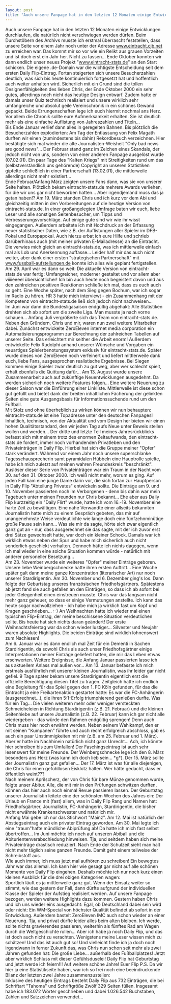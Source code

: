 ```yaml
---
layout: post
title: "Auch unsere Fanpage hat in den letzten 12 Monaten einige Entwicklungen durchlaufen, die natürlich nicht verschwiegen werden dürfen."
---
```


Auch unsere Fanpage hat in den letzten 12 Monaten einige Entwicklungen durchlaufen, die natürlich nicht verschwiegen werden dürfen. Beim Durchstöbern des Archivs musste ich erstmal überrascht feststellen, dass unsere Seite vor einem Jahr noch unter der Adresse www.eintracht.cjb.net zu erreichen war. Das kommt mir so vor wie ein Relikt aus grauen Vorzeiten und ist doch erst ein Jahr her. Nicht zu fassen... Ende Oktober konnten wir dann endlich unser neues Projekt "www.eintracht-stats.de" an den Start schicken. Die eigene .de-Domain war die wichtigste Entscheidung seit dem ersten Daily Flip-Eintrag. Fortan steigerten sich unsere Besucherzahlen deutlich, was sich bis heute kontinuierlich fortgesetzt hat und hoffentlich auch weiter anhalten wird. Sicherlich mit ein Grund sind die tollen Designerfähigkeiten des lieben Chris, der Ende Oktober 2000 ein sehr gutes, allerdings noch nicht das heutige Design entwarf. Zudem hatte er damals unser Quiz technisch realisiert und unsere wirklich sehr umfangreiche und absolut geile Vereinschronik in ein schönes Gewand gepackt. Beide Errungenschaften lege ich euch hiermit nochmal ans Herz. Vor allem die Chronik sollte eure Aufmerksamkeit erhalten. Sie ist deutlich mehr als eine einfache Auflistung von Jahreszahlen und Titeln...  
Bis Ende Januar verlief dann alles in geregelten Bahnen. Bis plötzlich die Besucherzahlen explodierten: Am Tag der Entlassung von Felix Magath durften wir einen (zumindestens bis dahin) Rekordbesuch verzeichnen. Hier bestätigte sich mal wieder die alte Journalisten-Weisheit "Only bad news are good news"... Der Februar stand ganz im Zeichen eines Skandals, der jedoch nicht von uns, sondern von einer anderen Fanpage ausgelöst wurde (07.02.01). Ein paar Tage des "Kalten Kriegs" mit Streitigkeiten rund um das (selbstverständlich uns gehörende) Copyright an unseren Statistiken gipfelte schließlich in einer Partnerschaft (13.02.01), die mittlerweile allerdings nicht mehr existiert...  
Ende Februar/Anfang März zeigten unsere Fans dann, was sie von unserer Seite halten. Plötzlich bekam eintracht-stats.de mehrere Awards verliehen, für die wir uns gar nicht beworben hatten... Aber irgendjemand muss das ja getan haben!? Am 19. März standen Chris und ich kurz vor dem Abi und gleichzeitig mitten in den Vorbereitungen auf die heutige Version von eintracht-stats.de. In einer großangelegten Umfrage baten wir euch, liebe Leser und alle sonstigen Seitenbesucher, um Tipps und Verbesserungsvorschläge. Auf einige gute sind wir wie ihr wisst eingegangen. Außerdem arbeitete ich mit Hochdruck an der Erfassung neuer statistischer Daten, wie z.B. der Auflistungen aller Spieler im DFB-Pokal und Europapokal. Auch hierzu erbat ich eure Hilfe und schrieb darüberhinaus auch (mit meiner privaten E-Mailadresse) an die Eintracht. Die verwies mich gleich an eintracht-stats.de, was ich mittlerweile einfach mal als Lob und Anerkennung auffasse... Leider half mir das auch nicht weiter, aber dank einer ersten "strategischen Partnerschaft" mit www.fussball-aufstellungen.de konnte ich alles wie geplant fertigstellen. Am 29. April war es dann so weit: Die aktuelle Version von eintracht-stats.de war fertig: Umfangreicher, moderner gestaltet und vor allem aber viiiieeeel übersichtlicher! Ich bin auch heute noch begeistert davon und aus den zahlreichen positiven Reaktionen schließe ich mal, dass es euch auch so geht. Eine Woche später, nach dem Sieg gegen Bochum, war ich sogar im Radio zu hören. HR 3 hatte mich interviewt - ein Zusammenhang mit der Kompetenz von eintracht-stats.de ließ sich jedoch nicht nachweisen...  
Im Juni war dann die Bundesligasaison endgültig abgehakt: Alle Statistiken drehten sich ab sofort um die zweite Liga. Man musste ja nach vorne schauen... Anfang Juli vergrößerte sich das Team von eintracht-stats.de. Neben den Gründern, Chris und mir, waren nun zwei weitere Mitarbeiter dabei. Zunächst entwickelte ZeroEleven internet media corporation ein Automatisierungsprogramm zur Berechnung der zahlreichen Tabellen auf unserer Seite. Das erleichtert mir seither die Arbeit enorm! Außerdem entwickelte Felix Rudolphi anhand unserer Wünsche und Vorgaben ein neuartiges Spielerbenotungssystem exklusiv für eintracht-stats.de. Später wurde dieses von ZeroEleven noch verfeinert und liefert mittlerweile dank euch, liebe Fans, ausgesprochen realistische Ergebnisse. Bei Siegen kommen einige Spieler zwar deutlich zu gut weg, aber wer schlecht spielt, erhält ebenfalls die Quittung dafür... Am 13. August wurde unsere Zusammenarbeit auch auf zukünftige Neuentwicklungen ausgedehnt. Da werden sicherlich noch weitere Features folgen... Eine weitere Neuerung zu dieser Saison war die Einführung einer Linkliste. Mittlerweile ist diese schon gut gefüllt und bietet dank der breiten inhaltlichen Fächerung der gelinkten Seiten eine gute Ausgangsbasis für Informationssuchende rund um den Fußball.  
Mit Stolz und ohne überheblich zu wirken können wir nun behaupten: eintracht-stats.de ist eine Topadresse unter den deutschen Fanpages! Inhaltlich, technisch, von der Aktualität und vom Design her bieten wir einen hohen Qualitätsstandard, den wir jeden Tag aufs Neue unter Beweis stellen wollen und werden... Der dritte und letzte Teil meines Jahresrückblicks befasst sich mit meinem trotz des enormen Zeitaufwands, den eintracht-stats.de fordert, immer noch vorhandenden Privatleben und den Privateinträgen in Daily Flip. Hierbei hat sich die Gruppe meiner "Opfer" stark verändert. Während vor einem Jahr noch unsere superschlanke Tagesschausprecherin samt pyramidalen Hübbeln eine Hauptrolle spielte, habe ich mich zuletzt auf meinen wahren Freundeskreis "beschränkt". Auslöser dieser Serie von Privateinträgen war ein Traum in der Nacht vom 30. auf den 31. Oktober 2000. Ich weiß nicht mehr, worum es ging. Auf jeden Fall kam eine junge Dame darin vor, die sich fortan zur Hauptperson in Daily Flip "Abteilung Privates" entwickeln sollte. Die Einträge am 9. und 10. November passierten noch im Verborgenen - denn bis dahin war mein Tagebuch unter meinen Freunden nur Chris bekannt... Ehe aber aus Daily Flip kurzzeitig ein "Daily Flirt" wurde, hatte ich vom 16.-19. November eine harte Zeit zu bewältigen. Eine nahe Verwandte einer allseits bekannten Journalistin hatte mich zu einem Gespräch gebeten, das mir auf unangenehmste Weise verdeutlichte wie lange doch eine fünfzehnminütige große Pause sein kann... Was sie mir da sagte, hörte sich zwar eigentlich ganz gut an - nur, dass ausgerechnet sie das sagte, mit der ich zuvor erst drei Sätze gewechselt hatte, war doch ein kleiner Schock. Damals war ich wirklich etwas neben der Spur und habe mich sicherlich auch nicht sonderlich geschickt verhalten. Dennoch hätte ich nichts dagegen, wenn ich mal wieder in eine solche Situation kommen würde - natürlich mit anderer personeller Besetzung...  
Am 23. November wurde ein weiteres "Opfer" meiner Einträge geboren. Unsere liebe Weinbergschnecke hatte ihren ersten Auftritt... Eine Woche später galt dann meine ganze Konzentration (literarischer Art) nur noch unserer Stardirigentin. Am 30. November und 6. Dezember ging's los. Dann folgte der Geburtstag unseres französischen Friedhofsgärtners. Spätestens ab jetzt fand sie auch gefallen an den Einträgen, so dass ich ab sofort bei jeder Gelegenheit einen einstreuen musste. Chris war das langsam nicht mehr ganz geheuer, so dass er einige Vermutungen anstellte. Ich kann das heute sogar nachvollziehen - ich habe mich ja wirklich fast um Kopf und Kragen geschrieben... :-) An Weihnachten hatte ich wieder mal einen typischen Flip-Eintrag, der meine beschissene Situation verdeutlichen sollte. Bis heute hat sich nichts daran geändert! Der erste Weihnachtsfeiertag war da schon wieder lustiger... Silvester und Neujahr waren absolute Highlights. Die beiden Einträge sind wirklich lohnenswert zum Nachlesen!  
Am 6. Januar war es dann endlich mal Zeit für ein Dementi in Sachen Stardirigentin, da sowohl Chris als auch unser Friedhofsgärtner einige Interpretationen meiner Einträge geliefert hatten, die mir das Leben etwas erschwerten. Weitere Ereignisse, die Anfang Januar passierten lasse ich aus aktuellem Anlass mal außen vor... Am 13. Januar befasste ich mich erstmals ausführlich mit unserer kleinen Journalistin, was ihr leider gar nicht gefiel. 9 Tage später bekam unsere Stardirigentin eigentlich erst die offizielle Berechtigung diesen Titel zu tragen. Zeitgleich hatte ich endlich eine Begleitung für das Spiel gegen den 1. FC Köln gefunden, für das die Eintracht ja eine Freikartenaktion gestartet hatte: Es war die FC-Anhängerin (ausgerechnet...), die ihren 5:1-Erfolg triumphierend genießen durfte. Was für ein Tag... Die vielen weiteren mehr oder weniger versteckten Schmeicheleien in Richtung Stardirigentin (z.B. 21. Februar) und die kleinen Seitenhiebe auf unsere Journalistin (z.B. 22. Februar) kann ich gar nicht alle wiedergeben - das würde den Rahmen endgültig sprengen! Denn auch Chris muss hier noch erwähnt werden. Neben seinem Wahlkampf, den er mit seinen "Kumpanen" führte und auch recht erfolgreich abschloss, gab es auch ein paar Unstimmigkeiten mit mir (z.B. am 25. Februar und 1. März). Aber er hatte im Nachhinein natürlich nicht ganz Unrecht... Ach, ich könnte hier schreiben bis zum Umfallen! Der Faschingseintrag ist auch sehr lesenswert für meine Freunde. Der Weinbergschnecke lege ich den 8. März besonders ans Herz (was kann ich doch lieb sein... \*g\*). Der 15. März sollte der Journalistin ganz gut gefallen... Der 17. März ist was für alle diejenigen, die Chris für einen gefühllosen Eisklotz halten. Wer hätte gedacht, dass er öffentlich weint???  
Nach meinem Aprilscherz, der von Chris für bare Münze genommen wurde, folgte unser Abitur. Alle, die mit mir in den Prüfungen schwitzen durften, können das hier auch noch einmal Revue passieren lassen. Der Geburtstag unserer Journalistin leitete eine der schönsten Wochen des Jahres ein: Der Urlaub en France mit (fast) allem, was in Daily Flip Rang und Namen hat: Friedhofsgärtner, Journalistin, FC-Anhängerin, Stardirigentin, die bisher nicht erwähnte Krankenschwester und natürlich mir.  
Anfang Mai gebe ich nur das Stichwort "Mainz". Am 12. Mai ist natürlich der Abstiegseintrag auch ein privater Eintrag geworden. Am 30. Mai legte ich eine "traum"hafte mündliche Abiprüfung ab! Da hatte ich mich fast selbst übertroffen... Im Juni möchte ich noch auf unseren Abiball und die Abiturientenverabschiedung hinweisen. Tja, und seitdem haben sich meine Privateinträge drastisch reduziert. Nach Ende der Schulzeit sieht man halt nicht mehr täglich seine ganzen Freunde. Damit geht einem teilweise der Schreibstoff aus.  
Wie auch immer, ich muss jetzt mal aufhören zu schreiben! Ein bewegtes Jahr war das allemal. Ich kann hier wie gesagt gar nicht auf alle schönen Momente von Daily Flip eingehen. Deshalb möchte ich nur noch kurz einen kleinen Ausblick für die drei obigen Kategorien wagen:  
Sportlich läuft es ja mittlerweile ganz gut. Wenn der Einsatz weiter so stimmt, wie das gestern der Fall, dann dürfte aufgrund der individuellen Klasse der Spieler der Aufstieg realisiert werden. Auf unsere Fanpage bezogen, werden weitere Highlights dazu kommen. Gestern haben Chris und ich uns wieder eins ausgedacht: Egal, ob Deutschland dabei sein wird oder nicht: Ein WM-Special von höchster Qualität befindet ab sofort in der Entwicklung. Außerdem bastelt ZeroEleven IMC auch schon wieder an einer Neuerung. Tja, und privat dürfte leider alles beim alten bleiben. Ich werde, sollte nichts gravierendes passieren, weiterhin als fünftes Rad am Wagen durch die Weltgeschichte rollen... Aber ich habe ja noch Daily Flip, und das ist doch auch nicht zu verachten. Wenigstens meine Leser wissen mich zu schätzen! Und das ist auch gut so! Und vielleicht finde ich ja doch noch irgendwann in ferner Zukunft das, was Chris nun schon seit mehr als zwei Jahren gefunden hat: Die große Liebe... außerhalb des Fußballplatzes! Jetzt aber wirklich Schluss mit dieser Gefühlsduselei! Daily Flip hat Geburtstag und jetzt werde ich feiern!!! Auf weitere schöne Jahre! Euer Flip P.S. Da wir hier ja eine Statistikseite haben, war ich so frei noch eine beeindruckende Bilanz der letzten zwei Jahre zusammenzustellen:  
Inklusive des heutigen Eintrags besteht Daily Flip aus 732 Einträgen, die bei Schriftart "Tahoma" und Schriftgröße Zwölf 329 Seiten füllen. Insgesamt habe ich 183.072 Wörter geschrieben und dabei 1.026.542 Buchstaben, Zahlen und Satzzeichen verwendet...
